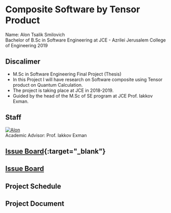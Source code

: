 # Composite Software by Tensor Product
Name: Alon Tsalik Smilovich <br>
Bachelor of B.Sc in Software Engineering at JCE - Azrilei Jerusalem College of Engineering
2019

## Discalimer
* M.Sc in Software Engineering Final Project (Thesis)
* In this Project I will have research on Software composite using Tensor product on Quantum Calculation.
* The project is taking place at JCE in 2018-2019.
* Guided by the head of the M.Sc of SE program at JCE Prof. Iakkov Exman.

## Staff
[![Alon](https://avatars1.githubusercontent.com/u/17544440?v=3&s=80)](https://github.com/alonshmilo) <br>
Academic Advisor: Prof. Iakkov Exman

## [Issue Board](https://huboard.com/alonshmilo/Composite-Software-by-Tensor-Product/){:target="_blank"}

## <a href="https://huboard.com/alonshmilo/Composite-Software-by-Tensor-Product/" target="_blank">Issue Board</a>

## Project Schedule


## Project Document
